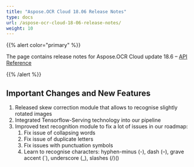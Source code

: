 ```yaml
---
title: "Aspose.OCR Cloud 18.06 Release Notes"
type: docs
url: /aspose-ocr-cloud-18-06-release-notes/
weight: 10
---
```


{{% alert color="primary" %}} 

The page contains release notes for Aspose.OCR Cloud update 18.6 – [API Reference](https://apireference.aspose.cloud/ocr/)

{{% /alert %}} 
## **Important Changes and New Features**
1. Released skew correction module that allows to recognise slightly rotated images
1. Integrated Tensorflow-Serving technology into our pipeline
1. Improved text recognition module to fix a lot of issues in our roadmap:
   1. Fix issue of collapsing words
   1. Fix issue of duplicate letters
   1. Fix issues with punctuation symbols
   1. Learn to recognise characters: hyphen-minus (-), dash (–), grave accent (`), underscore (\_), slashes (/)(\)
